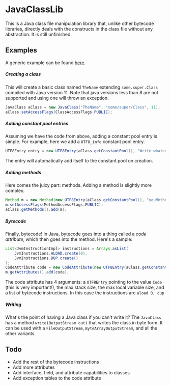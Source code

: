 # JavaClassLib

This is a Java class file manipulation library that, unlike other bytecode libraries, directly deals with the constructs in the class file without any abstraction. It is still unfinished.

## Examples
A generic example can be found [here](https://github.com/Seggan/JavaClassLib/blob/master/src/test/java/io/github/seggan/javaclasslib/tests/Test.java).

##### Creating a class
This will create a basic class named `TheName` extending `some.super.Class` compiled with Java version 11. Note that java versions less than 8 are not supported and using one will throw an exception.
```java
JavaClass aClass = new JavaClass("TheName", "some/super/Class", 11);
aClass.setAccessFlags(ClassAccessFlags.PUBLIC);
```

##### Adding constant pool entries
Assuming we have the code from above, adding a constant pool entry is simple. For example, here we add a `UTF8_info` constant pool entry.
```java
UTF8Entry entry = new UTF8Entry(aClass.getConstantPool(), "Write whatever you want in here");
```
The entry will automatically add itself to the constant pool on creation.

##### Adding methods
Here comes the juicy part: methods. Adding a method is slightly more complex.
```java
Method m = new Method(new UTF8Entry(aClass.getConstantPool(), "youMethodName"), new UTF8Entry(aClass.getConstantPool(), "(some.Type;)V"));
m.setAccessFlags(MethodAccessFlags.PUBLIC);
aClass.getMethods().add(m);
```

##### Bytecode
Finally, bytecode! In Java, bytecode goes into a thing called a *code attribute*, which then goes into the method. Here's a sample:
```java
List<JvmInstructionImpl> instructions = Arrays.asList(
    JvmInstructions.ALOAD.create(0),
    JvmInstructions.DUP.create()
);
CodeAttribute code = new CodeAttribute(new UTF8Entry(aClass.getConstantPool(), "Code"), 5, 2, instructions);
m.getAttributes().add(code);
```
The code attribute has 4 arguments: a `UTF8Entry` pointing to the value `Code` (this is very important!), the max stack size, the max local variable size, and a list of bytecode instructions. In this case the instructions are `aload 0, dup`

##### Writing
What's the point of having a Java class if you can't write it? The `JavaClass` has a method `write(OutputStream out)` that writes the class in byte form. It can be used with a `FileOutputStream`, `ByteArrayOutputStream`, and all the other variants.

## Todo
- Add the rest of the bytecode instructions
- Add more attributes
- Add interface, field, and attribute capabilities to classes
- Add exception tables to the code attribute